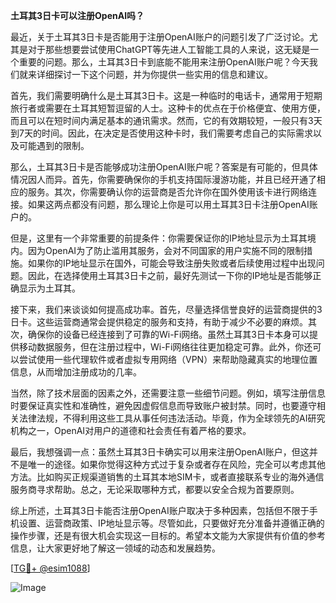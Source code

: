 **土耳其3日卡可以注册OpenAI吗？**

最近，关于土耳其3日卡是否能用于注册OpenAI账户的问题引发了广泛讨论。尤其是对于那些想要尝试使用ChatGPT等先进人工智能工具的人来说，这无疑是一个重要的问题。那么，土耳其3日卡到底能不能用来注册OpenAI账户呢？今天我们就来详细探讨一下这个问题，并为你提供一些实用的信息和建议。

首先，我们需要明确什么是土耳其3日卡。这是一种临时的电话卡，通常用于短期旅行者或需要在土耳其短暂逗留的人士。这种卡的优点在于价格便宜、使用方便，而且可以在短时间内满足基本的通讯需求。然而，它的有效期较短，一般只有3天到7天的时间。因此，在决定是否使用这种卡时，我们需要考虑自己的实际需求以及可能遇到的限制。

那么，土耳其3日卡是否能够成功注册OpenAI账户呢？答案是有可能的，但具体情况因人而异。首先，你需要确保你的手机支持国际漫游功能，并且已经开通了相应的服务。其次，你需要确认你的运营商是否允许你在国外使用该卡进行网络连接。如果这两点都没有问题，那么理论上你是可以用土耳其3日卡注册OpenAI账户的。

但是，这里有一个非常重要的前提条件：你需要保证你的IP地址显示为土耳其境内。因为OpenAI为了防止滥用其服务，会对不同国家的用户实施不同的限制措施。如果你的IP地址显示在国外，可能会导致注册失败或者后续使用过程中出现问题。因此，在选择使用土耳其3日卡之前，最好先测试一下你的IP地址是否能够正确显示为土耳其。

接下来，我们来谈谈如何提高成功率。首先，尽量选择信誉良好的运营商提供的3日卡。这些运营商通常会提供稳定的服务和支持，有助于减少不必要的麻烦。其次，确保你的设备已经连接到了可靠的Wi-Fi网络。虽然土耳其3日卡本身可以提供移动数据服务，但在注册过程中，Wi-Fi网络往往更加稳定可靠。此外，你还可以尝试使用一些代理软件或者虚拟专用网络（VPN）来帮助隐藏真实的地理位置信息，从而增加注册成功的几率。

当然，除了技术层面的因素之外，还需要注意一些细节问题。例如，填写注册信息时要保证真实性和准确性，避免因虚假信息而导致账户被封禁。同时，也要遵守相关法律法规，不得利用这些工具从事任何违法活动。毕竟，作为全球领先的AI研究机构之一，OpenAI对用户的道德和社会责任有着严格的要求。

最后，我想强调一点：虽然土耳其3日卡确实可以用来注册OpenAI账户，但这并不是唯一的途径。如果你觉得这种方式过于复杂或者存在风险，完全可以考虑其他方法。比如购买正规渠道销售的土耳其本地SIM卡，或者直接联系专业的海外通信服务商寻求帮助。总之，无论采取哪种方式，都要以安全合规为首要原则。

综上所述，土耳其3日卡能否注册OpenAI账户取决于多种因素，包括但不限于手机设置、运营商政策、IP地址显示等。尽管如此，只要做好充分准备并遵循正确的操作步骤，还是有很大机会实现这一目标的。希望本文能为大家提供有价值的参考信息，让大家更好地了解这一领域的动态和发展趋势。

[[TG💪+ @esim1088](https://t.me/s/esim1088)]

![Image](https://i.postimg.cc/4NQfJmqS/Snipaste-2025-05-13-00-14-12.png)